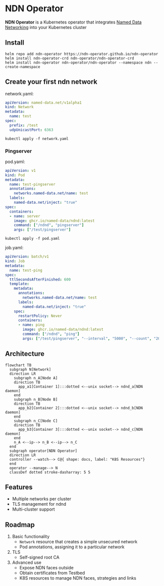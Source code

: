 # NDN Operator

**NDN Operator** is a Kubernetes operator that integrates [Named Data Networking](https://github.com/named-data) into your Kubernetes cluster

## Install
```
helm repo add ndn-operator https://ndn-operator.github.io/ndn-operator
helm install ndn-operator-crd ndn-operator/ndn-operator-crd
helm install ndn-operator ndn-operator/ndn-operator --namespace ndn --create-namespace
```
## Create your first ndn network
network.yaml:
```yaml
apiVersion: named-data.net/v1alpha1
kind: Network
metadata:
  name: test
spec:
  prefix: /test
  udpUnicastPort: 6363
```
```
kubectl apply -f network.yaml
```

### Pingserver
pod.yaml:
```yaml
apiVersion: v1
kind: Pod
metadata:
  name: test-pingserver
  annotations:
    networks.named-data.net/name: test
  labels:
    named-data.net/inject: "true"
spec:
  containers:
  - name: server
    image: ghcr.io/named-data/ndnd:latest
    command: ["/ndnd", "pingserver"]
    args: ["/test/pingserver"]
```
```
kubectl apply -f pod.yaml
```

job.yaml:
```yaml
apiVersion: batch/v1
kind: Job
metadata:
  name: test-ping
spec:
  ttlSecondsAfterFinished: 600
  template:
    metadata:
      annotations:
        networks.named-data.net/name: test
      labels:
        named-data.net/inject: "true"
    spec:
      restartPolicy: Never
      containers:
      - name: ping
        image: ghcr.io/named-data/ndnd:latest
        command: ["/ndnd", "ping"]
        args: ["/test/pingserver", "--interval", "5000", "--count", "20"]
```

## Architecture
```mermaid
flowchart TB
  subgraph N[Network]
  direction LR
    subgraph n_A[Node A]
    direction TB
      app_a1[Container 1]:::dotted <--unix socket--> ndnd_a[NDN daemon]
    end
    subgraph n_B[Node B]
    direction TB
      app_b2[Container 2]:::dotted <--unix socket--> ndnd_b[NDN daemon]
    end
    subgraph n_C[Node C]
    direction TB
      app_b3[Container 3]:::dotted <--unix socket--> ndnd_c[NDN daemon]
    end
    n_A <--ip--> n_B <--ip--> n_C
  end
  subgraph operator[NDN Operator]
  direction LR
  controller --watch--> C@{ shape: docs, label: "K8S Resources"}
  end
  operator --manage--> N
  classDef dotted stroke-dasharray: 5 5
```

## Features
* Multiple networks per cluster
* TLS management for ndnd
* Multi-cluster support

## Roadmap
1. Basic functionality
    * `Network` resource that creates a simple unsecured network
    * Pod annotations, assigning it to a particular network
1. TLS
    * Self-signed root CA
1. Advanced use
    * Expose NDN faces outside
    * Obtain certificates from Testbed
    * K8S resources to manage NDN faces, strategies and links